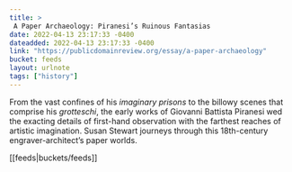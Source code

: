 ```yaml
---
title: > 
 A Paper Archaeology: Piranesi’s Ruinous Fantasias
date: 2022-04-13 23:17:33 -0400
dateadded: 2022-04-13 23:17:33 -0400
link: "https://publicdomainreview.org/essay/a-paper-archaeology"
bucket: feeds
layout: urlnote
tags: ["history"]
--- 
```

From the vast confines of his _imaginary prisons_ to the billowy scenes that comprise his _grotteschi_, the early works of Giovanni Battista Piranesi wed the exacting details of first-hand observation with the farthest reaches of artistic imagination. Susan Stewart journeys through this 18th-century engraver-architect’s paper worlds.
 <!-- end excerpt --> 
<div class='bucket'>[[feeds|buckets/feeds]]</div> 
